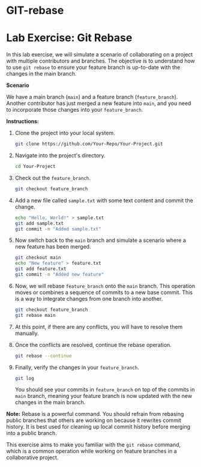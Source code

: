 # GIT-rebase

# Lab Exercise: Git Rebase 

In this lab exercise, we will simulate a scenario of collaborating on a project with multiple contributors and branches. The objective is to understand how to use `git rebase` to ensure your feature branch is up-to-date with the changes in the main branch.

**Scenario**

We have a main branch (`main`) and a feature branch (`feature_branch`). Another contributor has just merged a new feature into `main`, and you need to incorporate those changes into your `feature_branch`.

**Instructions:**

1. Clone the project into your local system.
   
    ```bash
    git clone https://github.com/Your-Repo/Your-Project.git
    ```
   
2. Navigate into the project's directory.
   
    ```bash
    cd Your-Project
    ```
   
3. Check out the `feature_branch`.

    ```bash
    git checkout feature_branch
    ```
   
4. Add a new file called `sample.txt` with some text content and commit the change.

    ```bash
    echo "Hello, World!" > sample.txt
    git add sample.txt
    git commit -m "Added sample.txt"
    ```
   
5. Now switch back to the `main` branch and simulate a scenario where a new feature has been merged.

    ```bash
    git checkout main
    echo "New feature" > feature.txt
    git add feature.txt
    git commit -m "Added new feature"
    ```
   
6. Now, we will rebase `feature_branch` onto the `main` branch. This operation moves or combines a sequence of commits to a new base commit. This is a way to integrate changes from one branch into another.

    ```bash
    git checkout feature_branch
    git rebase main
    ```
   
7. At this point, if there are any conflicts, you will have to resolve them manually.

8. Once the conflicts are resolved, continue the rebase operation.

    ```bash
    git rebase --continue
    ```
   
9. Finally, verify the changes in your `feature_branch`.

    ```bash
    git log
    ```
   
   You should see your commits in `feature_branch` on top of the commits in `main` branch, meaning your feature branch is now updated with the new changes in the main branch.
   
**Note:** Rebase is a powerful command. You should refrain from rebasing public branches that others are working on because it rewrites commit history. It is best used for cleaning up local commit history before merging into a public branch.

This exercise aims to make you familiar with the `git rebase` command, which is a common operation while working on feature branches in a collaborative project.

